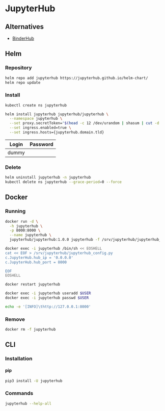 # JupyterHub

## Alternatives

- [BinderHub](/binderhub.md)

## Helm

### Repository

```sh
helm repo add jupyterhub https://jupyterhub.github.io/helm-chart/
helm repo update
```

### Install

```sh
kubectl create ns jupyterhub
```

```sh
helm install jupyterhub jupyterhub/jupyterhub \
  --namespace jupyterhub \
  --set proxy.secretToken="$(head -c 12 /dev/urandom | shasum | cut -d ' ' -f 1)" \
  --set ingress.enabled=true \
  --set ingress.hosts={jupyterhub.domain.tld}
```

| Login | Password |
| ----- | -------- |
| dummy |          |

### Delete

```sh
helm uninstall jupyterhub -n jupyterhub
kubectl delete ns jupyterhub --grace-period=0 --force
```

## Docker

### Running

```sh
docker run -d \
  -h jupyterhub \
  -p 8000:8000 \
  --name jupyterhub \
  jupyterhub/jupyterhub:1.0.0 jupyterhub -f /srv/jupyterhub/jupyterhub_config.py
```

```sh
docker exec -i jupyterhub /bin/sh << EOSHELL
cat << EOF > /srv/jupyterhub/jupyterhub_config.py
c.JupyterHub.hub_ip = '0.0.0.0'
c.JupyterHub.hub_port = 8000

EOF
EOSHELL
```

```sh
docker restart jupyterhub
```

```sh
docker exec -i jupyterhub useradd $USER
docker exec -i jupyterhub passwd $USER
```

```sh
echo -e '[INFO]\thttp://127.0.0.1:8000'
```

### Remove

```sh
docker rm -f jupyterhub
```

## CLI

### Installation

#### pip

```sh
pip3 install -U jupyterhub
```

### Commands

```sh
jupyterhub --help-all
```
